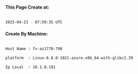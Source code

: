 
   
#### This Page Create at:

```bash

2025-04-21 - 07:59:35 UTC

```

#### Create By Machine:

```bash

Host Name : fv-az1770-798

platform  : Linux-6.8.0-1021-azure-x86_64-with-glibc2.39

Ip Local  : 10.1.0.191

```

